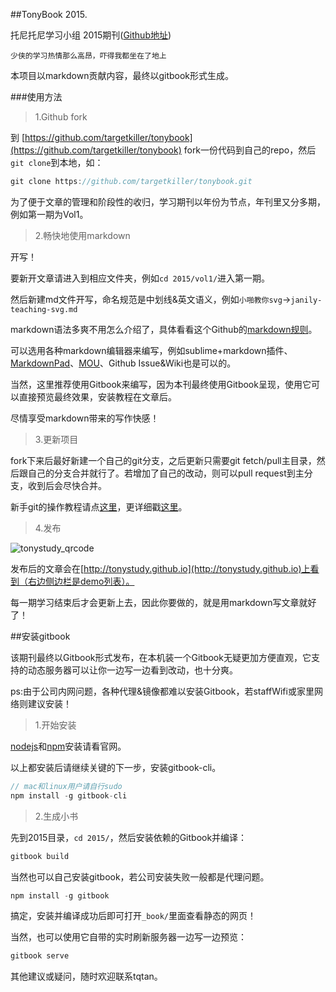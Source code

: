 ##TonyBook 2015.

托尼托尼学习小组 2015期刊([Github地址](https://github.com/targetkiller/tonybook))

`少侠的学习热情那么高昂，吓得我都坐在了地上`

本项目以markdown贡献内容，最终以gitbook形式生成。

###使用方法
> 1.Github fork

到 [https://github.com/targetkiller/tonybook](https://github.com/targetkiller/tonybook) fork一份代码到自己的repo，然后`git clone`到本地，如：

```javascript
git clone https://github.com/targetkiller/tonybook.git
```

为了便于文章的管理和阶段性的收归，学习期刊以年份为节点，年刊里又分多期，例如第一期为Vol1。

> 2.畅快地使用markdown

 开写！

 要新开文章请进入到相应文件夹，例如`cd 2015/vol1/`进入第一期。
 
 然后新建md文件开写，命名规范是中划线&英文语义，例如`小啪教你svg`->`janily-teaching-svg.md`

 markdown语法多爽不用怎么介绍了，具体看看这个Github的[markdown规则](https://help.github.com/articles/github-flavored-markdown/)。
 
 可以选用各种markdown编辑器来编写，例如sublime+markdown插件、[MarkdownPad](http://markdownpad.com/)、[MOU](http://mouapp.com/)、Github Issue&Wiki也是可以的。
 
 当然，这里推荐使用Gitbook来编写，因为本刊最终使用Gitbook呈现，使用它可以直接预览最终效果，安装教程在文章后。
 
 尽情享受markdown带来的写作快感！

> 3.更新项目

fork下来后最好新建一个自己的git分支，之后更新只需要git fetch/pull主目录，然后跟自己的分支合并就行了。若增加了自己的改动，则可以pull request到主分支，收到后会尽快合并。

新手git的操作教程请点[这里](http://git-scm.com/book/zh/v2)，更详细戳[这里](http://git-scm.com/book/zh/v2)。

> 4.发布

![tonystudy_qrcode](http://storyincafe.com/tonystudy_qrcode.jpg)

发布后的文章会在[http://tonystudy.github.io](http://tonystudy.github.io)上看到（右边侧边栏是demo列表）。

每一期学习结束后才会更新上去，因此你要做的，就是用markdown写文章就好了！

##安装gitbook

该期刊最终以Gitbook形式发布，在本机装一个Gitbook无疑更加方便直观，它支持的动态服务器可以让你一边写一边看到改动，也十分爽。

ps:由于公司内网问题，各种代理&镜像都难以安装Gitbook，若staffWifi或家里网络则建议安装！

> 1.开始安装

[nodejs](http://nodejs.org/)和[npm](https://www.npmjs.com/)安装请看官网。

以上都安装后请继续关键的下一步，安装gitbook-cli。

```javascript
// mac和linux用户请自行sudo
npm install -g gitbook-cli
```
> 2.生成小书

先到2015目录，`cd 2015/`，然后安装依赖的Gitbook并编译：

```javascript
gitbook build
```

当然也可以自己安装gitbook，若公司安装失败一般都是代理问题。


```javascript
npm install -g gitbook
```

搞定，安装并编译成功后即可打开`_book/`里面查看静态的网页！

当然，也可以使用它自带的实时刷新服务器一边写一边预览：

```javascript
gitbook serve
```

其他建议或疑问，随时欢迎联系tqtan。



